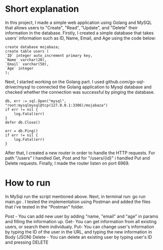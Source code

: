 # Short explanation

In this project, I made a simple web application using Golang and MySQL that allows users to "Create", "Read", "Update", and "Delete" their information in the database. Firstly, I created a simple database that takes users' information such as ID, Name, Email, and Age using the code below:
```
create database mojabaza;
create table users (
`ID` integer auto_increment primary key,
`Name` varchar(20),
`Email` varchar(50),
`Age` integer
);
```

Next, I started working on the Golang part. I used github.com/go-sql-driver/mysql to connected the Golang application to Mysql database and checked whether the connection was successful by pinging the database.

```
db, err := sql.Open("mysql", "root:mysqlmysql@tcp(127.0.0.1:3306)/mojabaza")
if err != nil {
	log.Fatal(err)
}
defer db.Close()

err = db.Ping()
if err != nil {
	log.Fatal(err)
}
```

After that, I created a new router in order to handle the HTTP requests. For path "/users" I handled Get, Post and for "/users/{id}" i handled Put and Delete requests.
Finally, I made the router listen on port 6969.

# How to run

In MySql run the script mentioned above. 
Next, in terminal run: go run main.go .
I tested the implementation using Postman and added the files that i've tested in the "Postman" folder.

Post - You can add new user by adding "name, "email" and "age" in params and filling the information up.
Get- You can get information from all existing users, or search them individualy.
Put- You can change user's information by typing the ID of the user in the URL, and typing the new information in Body (JSON)
Delete - You can delete an existing user by typing user's ID and pressing DELETE
